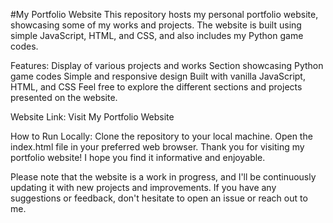 #My Portfolio Website
This repository hosts my personal portfolio website, showcasing some of my works and projects. The website is built using simple JavaScript, HTML, and CSS, and also includes my Python game codes.

Features:
Display of various projects and works
Section showcasing Python game codes
Simple and responsive design
Built with vanilla JavaScript, HTML, and CSS
Feel free to explore the different sections and projects presented on the website.

Website Link:
Visit My Portfolio Website


How to Run Locally:
Clone the repository to your local machine.
Open the index.html file in your preferred web browser.
Thank you for visiting my portfolio website! I hope you find it informative and enjoyable.

Please note that the website is a work in progress, and I'll be continuously updating it with new projects and improvements. If you have any suggestions or feedback, don't hesitate to open an issue or reach out to me.
